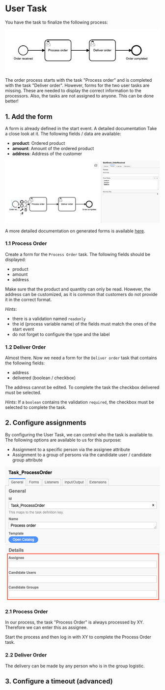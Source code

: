 # User Task

You have the task to finalize the following process:

![Process](img/process.png?raw=true "Process")

The order process starts with the task "Process order" and is completed with the task "Deliver order". However, forms for the two user tasks are missing. These are needed to display the correct information to the processors. Also, the tasks are not assigned to anyone. This can be done better!

## 1. Add the form

A form is already defined in the start event. A detailed documentation  Take a close look at it. The following fields / data are available:

- **product**: Ordered product
- **amount**: Amount of the ordered product
- **address**: Address of the customer

![Start Form](img/01-StartForm.png?raw=true "Start Form")

A more detailed documentation on generated forms is available [here](https://docs.camunda.org/manual/latest/user-guide/task-forms/#generated-task-forms).

### 1.1 Process Order
Create a form for the `Process Order` task.
The following fields should be displayed:

- product
- amount
- address

Make sure that the product and quantity can only be read. However, the address can be customized, as it is common that customers do not provide it in the correct format. 

*Hints*:
- there is a validation named `readonly`
- the id (process variable name) of the fields must match the ones of the start event
- do not forget to configure the type and the label


### 1.2 Deliver Order
Almost there. Now we need a form for the `Deliver order` task that contains the following fields:

- address
- delivered (boolean / checkbox)

The address cannot be edited. To complete the task the checkbox delivered must be selected.

*Hints*:
If a `boolean` contains the validation `required`, the checkbox must be selected to complete the task.


## 2. Configure assignments
By configuring the User Task, we can control who the task is available to. The following options are available to us for this purpose:

- Assignment to a specific person via the assignee attribute
- Assignment to a group of persons via the candidate user / candidate group attribute

![Start Form](img/02-Assignment.png?raw=true "Start Form")

### 2.1 Process Order
In our process, the task "Process Order" is always processed by XY. Therefore we can enter this as assignee.

Start the process and then log in with XY to complete the Process Order task.

### 2.2 Deliver Order
The delivery can be made by any person who is in the group logistic.


## 3. Configure a timeout (advanced)